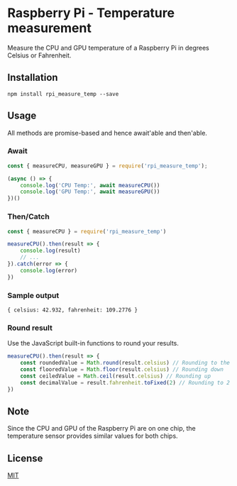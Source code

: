 # Raspberry Pi - Temperature measurement
Measure the CPU and GPU temperature of a Raspberry Pi in degrees Celsius or Fahrenheit.

## Installation

```
npm install rpi_measure_temp --save
```

## Usage
All methods are promise-based and hence await'able and then'able.

### Await
```javascript
const { measureCPU, measureGPU } = require('rpi_measure_temp');

(async () => {
    console.log('CPU Temp:', await measureCPU())
    console.log('GPU Temp:', await measureGPU())
})()
```

### Then/Catch
```javascript
const { measureCPU } = require('rpi_measure_temp')

measureCPU().then(result => {
    console.log(result)
    // ...
}).catch(error => {
    console.log(error)
})
```

### Sample output
```
{ celsius: 42.932, fahrenheit: 109.2776 }
```

### Round result
Use the JavaScript built-in functions to round your results.
```javascript
measureCPU().then(result => {
    const roundedValue = Math.round(result.celsius) // Rounding to the nearest integer
    const flooredValue = Math.floor(result.celsius) // Rounding down
    const ceiledValue = Math.ceil(result.celsius) // Rounding up
    const decimalValue = result.fahrenheit.toFixed(2) // Rounding to 2 decimal places after comma
})
```

## Note
Since the CPU and GPU of the Raspberry Pi are on one chip, the temperature sensor provides similar values for both chips.

## License
[MIT](../blob/master/LICENSE)